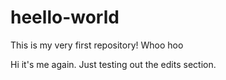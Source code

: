 # heello-world
This is my very first repository! Whoo hoo


Hi it's me again. Just testing out the edits section.
